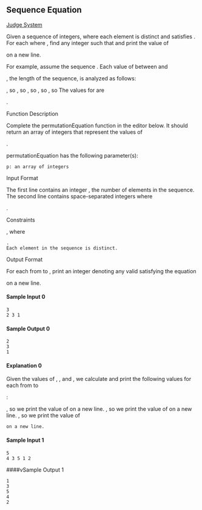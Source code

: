 ## Sequence Equation

[Judge System](https://www.hackerrank.com/challenges/permutation-equation/problem)

Given a sequence of integers, where each element is distinct and satisfies . For each where , find any integer such that and print the value of

on a new line.

For example, assume the sequence
. Each value of between and

, the length of the sequence, is analyzed as follows:

, so , so , so , so , so The values for are

.

Function Description

Complete the permutationEquation function in the editor below. It should return an array of integers that represent the values of

.

permutationEquation has the following parameter(s):

    p: an array of integers

Input Format

The first line contains an integer
, the number of elements in the sequence.
The second line contains space-separated integers where

.

Constraints

, where

    .
    Each element in the sequence is distinct.

Output Format

For each
from to , print an integer denoting any valid satisfying the equation

on a new line.

#### Sample Input 0
```
3
2 3 1
```
#### Sample Output 0
```
2
3
1
```
#### Explanation 0

Given the values of
, , and , we calculate and print the following values for each from to

:

, so we print the value of
on a new line.
, so we print the value of
on a new line.
, so we print the value of

    on a new line.

#### Sample Input 1
```
5
4 3 5 1 2
```
####vSample Output 1
```
1
3
5
4
2
```
